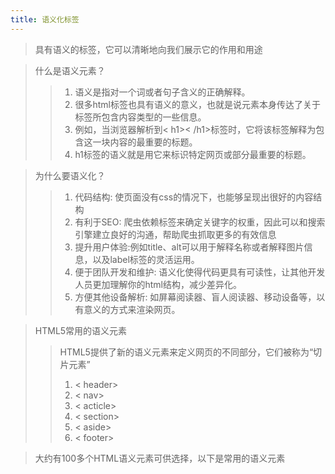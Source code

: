 ```yaml
---
title: 语义化标签
---
```


> 具有语义的标签，它可以清晰地向我们展示它的作用和用途

> 什么是语义元素？
>> 1. 语义是指对一个词或者句子含义的正确解释。
>> 2. 很多html标签也具有语义的意义，也就是说元素本身传达了关于标签所包含内容类型的一些信息。
>> 3. 例如，当浏览器解析到< h1>< /h1>标签时，它将该标签解释为包含这一块内容的最重要的标题。
>> 4. h1标签的语义就是用它来标识特定网页或部分最重要的标题。

> 为什么要语义化？
>> 1. 代码结构: 使页面没有css的情况下，也能够呈现出很好的内容结构
>> 2. 有利于SEO: 爬虫依赖标签来确定关键字的权重，因此可以和搜索引擎建立良好的沟通，帮助爬虫抓取更多的有效信息
>> 3. 提升用户体验:例如title、alt可以用于解释名称或者解释图片信息，以及label标签的灵活运用。
>> 4. 便于团队开发和维护: 语义化使得代码更具有可读性，让其他开发人员更加理解你的html结构，减少差异化。
>> 5. 方便其他设备解析: 如屏幕阅读器、盲人阅读器、移动设备等，以有意义的方式来渲染网页。
>> 


> HTML5常用的语义元素
>> HTML5提供了新的语义元素来定义网页的不同部分，它们被称为“切片元素”
>> 1. < header> 
>> 2. < nav> 
>> 3. < acticle> 
>> 4. < section> 
>> 5. < aside> 
>> 6. < footer> 

> 大约有100多个HTML语义元素可供选择，以下是常用的语义元素
>> 
